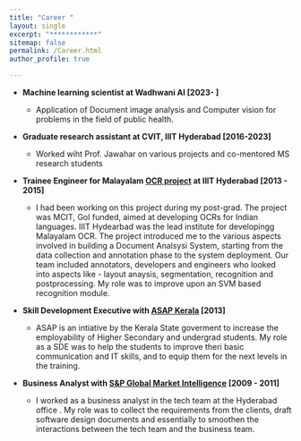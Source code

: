 ```yaml
---
title: "Career "
layout: single
excerpt: "************"
sitemap: false
permalink: /Career.html
author_profile: true

---
```

- **Machine learning scientist at Wadhwani AI [2023- ]**
    - Application of Document image analysis and Computer vision for problems in the field of public health.

- **Graduate research assistant at CVIT, IIIT Hyderabad [2016-2023]**
    - Worked wiht Prof. Jawahar on various projects and co-mentored MS research students

-  **Trainee Engineer for Malayalam [OCR project][1] at IIIT Hyderabad  [2013 - 2015]**
	- I had been working on this project during my post-grad. The project was MCIT, GoI  funded, aimed at developing OCRs for Indian languages. IIIT Hydearbad was the lead institute for developingg Malayalam OCR. The project introduced me to the various aspects involved in building a Document Analsysi System, starting from the data collection and annotation phase to the system deployment. Our team included annotators, developers and engineers who looked into aspects like - layout anaysis, segmentation, recognition and postprocessing. My role was to  improve upon an SVM based recognition module.

-  **Skill Development Executive with [ASAP Kerala][2]  [2013]**
	- ASAP is an intiative by the Kerala State goverment to increase the employability of Higher Secondary and undergrad students. My role as a SDE was to help the students to improve theri basic communication and IT skills, and to equip them for the next levels in the training.

-  **Business Analyst with [S&P Global Market Intelligence][3] [2009 - 2011]**
	- I worked as a business analyst in the  tech team at the Hyderabad office . My role was to collect the requirements from the clients, draft software design documents and essentially to smoothen the interactions between the tech team and the business team.


[1]: http://ocr.tdil-dc.gov.in/%28S%282ptjijnfhyymf4l5nooaqcll%29%29/default.aspx
[2]:http://asapkerala.gov.in/
[3]:https://www.spcapitaliq.com/
